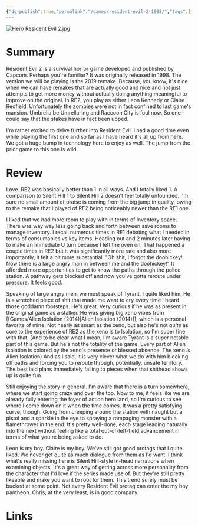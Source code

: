 ```yaml
---
{"dg-publish":true,"permalink":"/games/resident-evil-2-1998/","tags":["games","LP"],"created":"2025-03-29","updated":"2025-05-30"}
---
```



![Hero Resident Evil 2.jpg](/img/user/Attachments/Hero%20Resident%20Evil%202.jpg)

# Summary

Resident Evil 2 is a survival horror game developed and published by Capcom. Perhaps you're familiar? It was originally released in 1998. The version we will be playing is the 2019 remake. Because, you know, it's nice when we can have remakes that are actually good and nice and not just attempts to get more money without actually doing anything meaningful to improve on the original. In RE2, you play as either Leon Kennedy or Claire Redfield. Unfortunately the zombies were not in fact confined to last game's mansion. Umbrella be Umrella-ing and Raccoon City is foul now. So one could say that the stakes have in fact been upped.

I'm rather excited to delve further into Resident Evil. I had a good time even while playing the first one and so far as I have heard it's all up from here. We got a huge bump in technology here to enjoy as well. The jump from the prior game to this one is wild.

# Review

Love. RE2 was basically better than 1 in all ways. And I totally liked 1. A comparison to Silent Hill 1 to Silent Hill 2 doesn't feel totally unfounded. I'm sure no small amount of praise is coming from the big jump in quality, owing to the remake that I played of RE2 being noticeably newer than the RE1 one.

I liked that we had more room to play with in terms of inventory space. There was way way less going back and forth between save rooms to manage inventory. I recall numerous times in RE1 debating what I needed in terms of consumables vs key items. Heading out and 2 minutes later having to make an immediate U turn because I left the oven on. That happened a couple times in RE2 but it was significantly more rare and also more importantly, it felt a bit more substantial. "Oh shit, I forgot the doohickey! Now there is a large angry man in between me and the doohickey!" It afforded more opportunities to get to know the paths through the police station. A pathway gets blocked off and now you've gotta reroute under pressure. It feels good.

Speaking of large angry men, we must speak of Tyrant. I quite liked him. He is a wretched piece of shit that made me want to cry every time I heard those goddamn footsteps. He's great. Very curious if he was as present in the original game as a stalker. He was giving big xeno vibes from [[Games/Alien Isolation (2014)\|Alien Isolation (2014)]], which is a personal favorite of mine. Not nearly as smart as the xeno, but also he's not *quite* as core to the experience of RE2 as the xeno is to Isolation, so I'm super fine with that. (And to be clear what I mean, I'm aware Tyrant is a super notable part of this game. But he's not the totality of the game. Every part of Alien Isolation is colored by the xeno's presence or blessed absence. The xeno *is* Alien Isolation) And as I said, it is very clever what we do with him blocking off paths and forcing you to reroute through, potentially, unsafe territory. The best laid plans immediately falling to pieces when that shithead shows up is quite fun.

Still enjoying the story in general. I'm aware that there is a turn somewhere, where we start going crazy and over the top. Now to me, it feels like we are already fully entering the foyer of action hero land, so I'm curious to see where I come down on it when the time comes. It was a pretty satisfying curve, though. Going from creeping around the station with naught but a pistol and a sparkle in the eye to spraying a rampaging monster with a flamethrower in the end. It's pretty well-done, each stage leading naturally into the next without feeling like a total out-of-left-field advancement in terms of what you're being asked to do.

Leon is my boy. Claire is my boy. We've still got good protags that I quite liked. We never get quite as much dialogue from them as I'd want. I think what's really missing here is Silent Hill-style in-head narrations when examining objects. It's a great way of getting across more personality from the character that I'd love if the series made use of. But they're still pretty likeable and make you want to root for them. This trend surely must be bucked at some point. Not every Resident Evil protag can enter the my boy pantheon. Chris, at the very least, is in good company.

# Links
